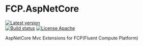 # FCP.AspNetCore
[![Latest version](https://img.shields.io/nuget/v/FCP.AspNetCore.Mvc.svg)](https://www.nuget.org/packages/FCP.AspNetCore.Mvc/)  
[![Build status](https://ci.appveyor.com/api/projects/status/e38kvwynpwuv5o7g?svg=true)](https://ci.appveyor.com/project/wanlitao/fcp-aspnetcore)
[![License Apache](https://img.shields.io/badge/license-Apache%202-blue.svg)](http://www.apache.org/licenses/LICENSE-2.0.html)

AspNetCore Mvc Extensions for FCP(Fluent Compute Platform)
